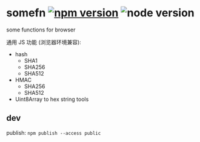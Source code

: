 # somefn [![npm version](https://img.shields.io/npm/v/@zsqk/somefn.svg?style=flat)](https://www.npmjs.com/package/@zsqk/somefn) ![node version](https://img.shields.io/node/v/@zsqk/somefn.svg?style=flat)

some functions for browser

通用 JS 功能 (浏览器环境兼容):

- hash
  - SHA1
  - SHA256
  - SHA512
- HMAC
  - SHA256
  - SHA512
- Uint8Array to hex string tools

## dev

publish: `npm publish --access public`
